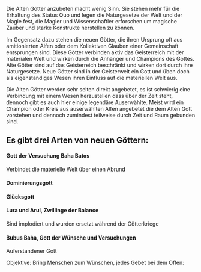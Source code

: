 
Die Alten Götter anzubeten macht wenig Sinn. Sie stehen mehr für die Erhaltung des Status Quo und legen die Naturgesetze der Welt und der Magie fest, die Magier und Wissenschaftler erforschen um magische Zauber und starke Konstrukte herstellen zu können.

Im Gegensatz dazu stehen die neuen Götter, die ihren Ursprung oft aus amitionierten Alfen oder dem Kollektiven Glauben einer Gemeinschaft entsprungen sind.
Diese Götter verbinden aktiv das Geisterreich mit der materialen Welt und wirken durch die Anhänger und Champions des Gottes.
Alte Götter sind auf das Geisterreich beschränkt und wirken dort durch ihre Naturgesetze.
Neue Götter sind in der Geisterwelt ein Gott und üben doch als eigenständiges Wesen ihren Einfluss auf die materiellen Welt aus.

Die Alten Götter werden sehr selten direkt angebetet, es ist schwierig eine Verbindung mit einem Wesen herzustellen dass über der Zeit steht, dennoch gibt es auch hier einige legendäre Auserwählte. Meist wird ein Champion oder Kreis aus auserwählten Alfen angebetet die dem Alten Gott vorstehen und dennoch zumindest teilweise durch Zeit und Raum gebunden sind.

Es gibt drei Arten von neuen Göttern:
- 

#### Gott der Versuchung Baha Batos
Verbindet die materielle Welt über einen Abrund

#### Dominierungsgott

#### Glücksgott

#### Lura und Arul, Zwillinge der Balance
Sind implodiert und wurden ersetzt während der Götterkriege

#### Bubus Baha, Gott der Wünsche und Versuchungen
Auferstandener Gott

Objektive: Bring Menschen zum Wünschen, jedes Gebet bei dem
Offen: